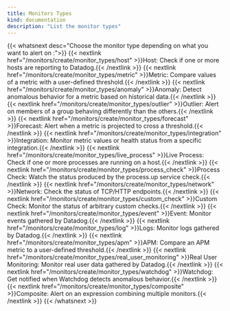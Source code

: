```yaml
---
title: Monitors Types
kind: documentation
description: "List the monitor types"
---
```


{{< whatsnext desc="Choose the monitor type depending on what you want to alert on :">}}
{{< nextlink href="/monitors/create/monitor_types/host" >}}Host: Check if one or more hosts are reporting to Datadog.{{< /nextlink >}}
{{< nextlink href="/monitors/create/monitor_types/metric" >}}Metric: Compare values of a metric with a user-defined threshold.{{< /nextlink >}}
{{< nextlink href="/monitors/create/monitor_types/anomaly" >}}Anomaly: Detect anomalous behavior for a metric based on historical data.{{< /nextlink >}}
{{< nextlink href="/monitors/create/monitor_types/outlier" >}}Outlier: Alert on members of a group behaving differently than the others.{{< /nextlink >}}
{{< nextlink href="/monitors/create/monitor_types/forecast" >}}Forecast: Alert when a metric is projected to cross a threshold.{{< /nextlink >}}
{{< nextlink href="/monitors/create/monitor_types/integration" >}}Integration: Monitor metric values or health status from a specific integration.{{< /nextlink >}}
{{< nextlink href="/monitors/create/monitor_types/live_process" >}}Live Process: Check if one or more processes are running on a host.{{< /nextlink >}}
{{< nextlink href="/monitors/create/monitor_types/process_check" >}}Process Check: Watch the status produced by the process.up service check.{{< /nextlink >}}
{{< nextlink href="/monitors/create/monitor_types/network" >}}Network: Check the status of TCP/HTTP endpoints.{{< /nextlink >}}
{{< nextlink href="/monitors/create/monitor_types/custom_check" >}}Custom Check: Monitor the status of arbitrary custom checks.{{< /nextlink >}}
{{< nextlink href="/monitors/create/monitor_types/event" >}}Event: Monitor events gathered by Datadog.{{< /nextlink >}}
{{< nextlink href="/monitors/create/monitor_types/log" >}}Logs: Monitor logs gathered by Datadog.{{< /nextlink >}}
{{< nextlink href="/monitors/create/monitor_types/apm" >}}APM: Compare an APM metric to a user-defined threshold.{{< /nextlink >}}
{{< nextlink href="/monitors/create/monitor_types/real_user_monitoring" >}}Real User Monitoring: Monitor real user data gathered by Datadog.{{< /nextlink >}}
{{< nextlink href="/monitors/create/monitor_types/watchdog" >}}Watchdog: Get notified when Watchdog detects anomalous behavior.{{< /nextlink >}}
{{< nextlink href="/monitors/create/monitor_types/composite" >}}Composite: Alert on an expression combining multiple monitors.{{< /nextlink >}}
 {{< /whatsnext >}}
